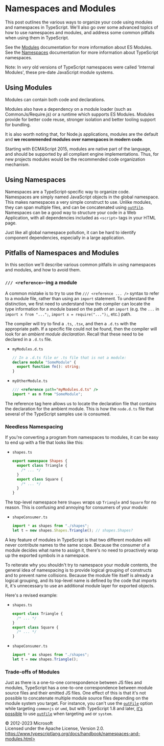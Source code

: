 Namespaces and Modules
======================

This post outlines the various ways to organize your code using modules
and namespaces in TypeScript. We'll also go over some advanced topics of
how to use namespaces and modules, and address some common pitfalls when
using them in TypeScript.

See the [Modules](modules/introduction) documentation for more
information about ES Modules. See the [Namespaces](namespaces)
documentation for more information about TypeScript namespaces.

Note: In *very* old versions of TypeScript namespaces were called
'Internal Modules', these pre-date JavaScript module systems.

Using Modules 
-------------

Modules can contain both code and declarations.

Modules also have a dependency on a module loader (such as
CommonJs/Require.js) or a runtime which supports ES Modules. Modules
provide for better code reuse, stronger isolation and better tooling
support for bundling.

It is also worth noting that, for Node.js applications, modules are the
default and **we recommended modules over namespaces in modern code**.

Starting with ECMAScript 2015, modules are native part of the language,
and should be supported by all compliant engine implementations. Thus,
for new projects modules would be the recommended code organization
mechanism.

Using Namespaces 
----------------

Namespaces are a TypeScript-specific way to organize code.\
Namespaces are simply named JavaScript objects in the global namespace.
This makes namespaces a very simple construct to use. Unlike modules,
they can span multiple files, and can be concatenated using
[`outFile`](https://www.typescriptlang.org/tsconfig#outFile). Namespaces
can be a good way to structure your code in a Web Application, with all
dependencies included as `<script>` tags in your HTML page.

Just like all global namespace pollution, it can be hard to identify
component dependencies, especially in a large application.

Pitfalls of Namespaces and Modules 
----------------------------------

In this section we'll describe various common pitfalls in using
namespaces and modules, and how to avoid them.

### `/// <reference>`-ing a module 

A common mistake is to try to use the `/// <reference ... />` syntax to
refer to a module file, rather than using an `import` statement. To
understand the distinction, we first need to understand how the compiler
can locate the type information for a module based on the path of an
`import` (e.g. the `...` in `import x from "...";`,
`import x = require("...");`, etc.) path.

The compiler will try to find a `.ts`, `.tsx`, and then a `.d.ts` with
the appropriate path. If a specific file could not be found, then the
compiler will look for an *ambient module declaration*. Recall that
these need to be declared in a `.d.ts` file.

-   `myModules.d.ts`

    ```ts
    // In a .d.ts file or .ts file that is not a module:
    declare module "SomeModule" {
      export function fn(): string;
    }
    ```

-   `myOtherModule.ts`

    ```ts
    /// <reference path="myModules.d.ts" />
    import * as m from "SomeModule";
    ```

The reference tag here allows us to locate the declaration file that
contains the declaration for the ambient module. This is how the
`node.d.ts` file that several of the TypeScript samples use is consumed.

### Needless Namespacing 

If you're converting a program from namespaces to modules, it can be
easy to end up with a file that looks like this:

-   `shapes.ts`

    ```ts
    export namespace Shapes {
      export class Triangle {
        /* ... */
      }
      export class Square {
        /* ... */
      }
    }
    ```

The top-level namespace here `Shapes` wraps up `Triangle` and `Square`
for no reason. This is confusing and annoying for consumers of your
module:

-   `shapeConsumer.ts`

    ```ts
    import * as shapes from "./shapes";
    let t = new shapes.Shapes.Triangle(); // shapes.Shapes?
    ```

A key feature of modules in TypeScript is that two different modules
will never contribute names to the same scope. Because the consumer of a
module decides what name to assign it, there's no need to proactively
wrap up the exported symbols in a namespace.

To reiterate why you shouldn't try to namespace your module contents,
the general idea of namespacing is to provide logical grouping of
constructs and to prevent name collisions. Because the module file
itself is already a logical grouping, and its top-level name is defined
by the code that imports it, it's unnecessary to use an additional
module layer for exported objects.

Here's a revised example:

-   `shapes.ts`

    ```ts
    export class Triangle {
      /* ... */
    }
    export class Square {
      /* ... */
    }
    ```

-   `shapeConsumer.ts`

    ```ts
    import * as shapes from "./shapes";
    let t = new shapes.Triangle();
    ```

### Trade-offs of Modules 

Just as there is a one-to-one correspondence between JS files and
modules, TypeScript has a one-to-one correspondence between module
source files and their emitted JS files. One effect of this is that it's
not possible to concatenate multiple module source files depending on
the module system you target. For instance, you can't use the
[`outFile`](https://www.typescriptlang.org/tsconfig#outFile) option
while targeting `commonjs` or `umd`, but with TypeScript 1.8 and later,
[it's
possible](https://www.typescriptlang.org/docs/handbook/release-notes/typescript-1-8.html#concatenate-amd-and-system-modules-with---outfile)
to use [`outFile`](https://www.typescriptlang.org/tsconfig#outFile) when
targeting `amd` or `system`.

 
© 2012-2023 Microsoft\
Licensed under the Apache License, Version 2.0.\
https://www.typescriptlang.org/docs/handbook/namespaces-and-modules.html>

